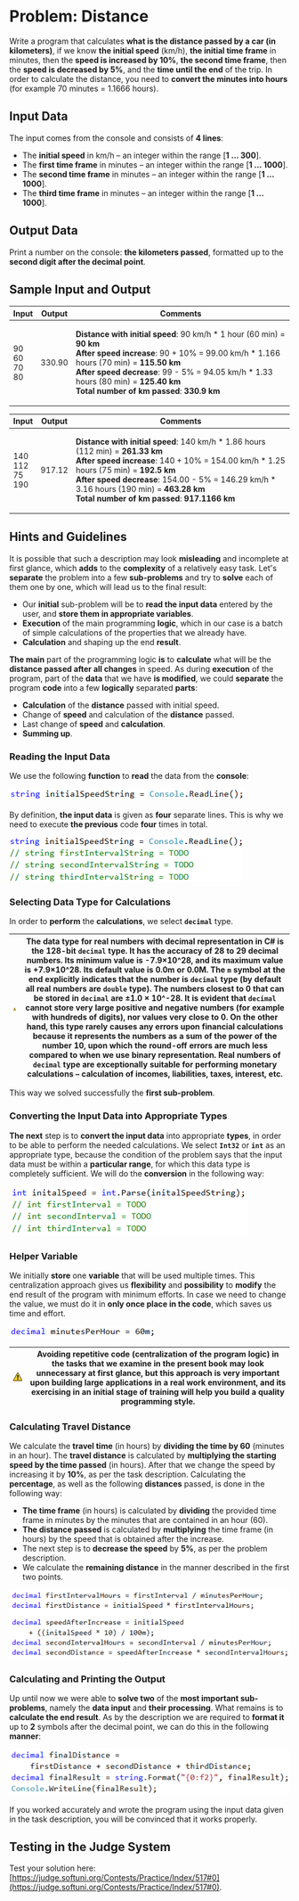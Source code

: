 # Problem: Distance

Write a program that calculates **what is the distance passed by a car (in kilometers)**, if we know **the initial speed** (km/h), **the initial time frame** in minutes, then the **speed is increased by 10%**, **the second time frame**, then the **speed is decreased by 5%**, and the **time until the end** of the trip. In order to calculate the distance, you need to **convert the minutes into hours** (for example 70 minutes = 1.1666 hours).

## Input Data

The input comes from the console and consists of **4 lines**:

* The **initial speed** in km/h – an integer within the range \[**1 … 300**].
* The **first time frame** in minutes – an integer within the range \[**1 … 1000**].
* The **second time frame** in minutes – an integer within the range \[**1 … 1000**].
* The **third time frame** in minutes – an integer within the range \[**1 … 1000**].

## Output Data

Print a number on the console: **the kilometers passed**, formatted up to the **second digit after the decimal point**.

## Sample Input and Output

| Input                       | Output | Comments                                                                                                                                                                                                                                                                                                                                                                                                               |
| --------------------------- | ------ | ---------------------------------------------------------------------------------------------------------------------------------------------------------------------------------------------------------------------------------------------------------------------------------------------------------------------------------------------------------------------------------------------------------------------- |
| <p>90<br>60<br>70<br>80</p> | 330.90 | <p><strong>Distance with initial speed</strong>: 90 km/h * 1 hour (60 min) = <strong>90 km</strong><br><strong>After speed increase</strong>: 90 + 10% = 99.00 km/h * 1.166 hours (70 min) = <strong>115.50 km</strong><br><strong>After speed decrease</strong>: 99 - 5% = 94.05 km/h * 1.33 hours (80 min) = <strong>125.40 km</strong><br><strong>Total number of km passed</strong>: <strong>330.9 km</strong></p> |

| Input                          | Output | Comments                                                                                                                                                                                                                                                                                                                                                                                                                                  |
| ------------------------------ | ------ | ----------------------------------------------------------------------------------------------------------------------------------------------------------------------------------------------------------------------------------------------------------------------------------------------------------------------------------------------------------------------------------------------------------------------------------------- |
| <p>140<br>112<br>75<br>190</p> | 917.12 | <p><strong>Distance with initial speed</strong>: 140 km/h * 1.86 hours (112 min) = <strong>261.33 km</strong><br><strong>After speed increase</strong>: 140 + 10% = 154.00 km/h * 1.25 hours (75 min) = <strong>192.5 km</strong><br><strong>After speed decrease</strong>: 154.00 - 5% = 146.29 km/h * 3.16 hours (190 min) = <strong>463.28 km</strong><br><strong>Total number of km passed</strong>: <strong>917.1166 km</strong></p> |

## Hints and Guidelines

It is possible that such a description may look **misleading** and incomplete at first glance, which **adds** to the **complexity** of a relatively easy task. Let's **separate** the problem into a few **sub-problems** and try to **solve** each of them one by one, which will lead us to the final result:

* Our **initial** sub-problem will be to **read the input data** entered by the user, and **store them in appropriate variables**.
* **Execution** of the main programming **logic**, which in our case is a batch of simple calculations of the properties that we already have.
* **Calculation** and shaping up the end **result**.

**The main** part of the programming logic **is** to **calculate** what will be the **distance passed after all changes** in speed. As during **execution** of the program, part of the **data** that we have **is modified**, we could **separate** the program **code** into a few **logically** separated **parts**:

* **Calculation** of the **distance** passed with initial speed.
* Change of **speed** and calculation of the **distance** passed.
* Last change of **speed** and **calculation**.
* **Summing up**.

### Reading the Input Data

We use the following **function** to **read** the data from the **console**:

![](../../../assets/chapter-8-2-images/01.Distance-01.png)

By definition, **the input data** is given as **four** separate lines. This is why we need to execute **the previous** code **four** times in total.

![](../../../assets/chapter-8-2-images/01.Distance-02.png)

### Selecting Data Type for Calculations

In order to **perform** the **calculations**, we select **`decimal`** type.

| ![](../../../assets/alert-icon.png) | The data type for real numbers with decimal representation in C# is the 128-bit `decimal` type. It has the accuracy of 28 to 29 decimal numbers. Its minimum value is -7.9×10^28, and its maximum value is +7.9×10^28. Its default value is 0.0m or 0.0M. The `m` symbol at the end explicitly indicates that the number is `decimal` type (by default all real numbers are `double` type). The numbers closest to 0 that can be stored in `decimal` are ±1.0 × 10^-28. It is evident that `decimal` cannot store very large positive and negative numbers (for example with hundreds of digits), nor values very close to 0. On the other hand, this type rarely causes any errors upon financial calculations because it represents the numbers as a sum of the power of the number 10, upon which the round-off errors are much less compared to when we use binary representation. Real numbers of `decimal` type are exceptionally suitable for performing monetary calculations – calculation of incomes, liabilities, taxes, interest, etc. |
| ----------------------------------- | -------------------------------------------------------------------------------------------------------------------------------------------------------------------------------------------------------------------------------------------------------------------------------------------------------------------------------------------------------------------------------------------------------------------------------------------------------------------------------------------------------------------------------------------------------------------------------------------------------------------------------------------------------------------------------------------------------------------------------------------------------------------------------------------------------------------------------------------------------------------------------------------------------------------------------------------------------------------------------------------------------------------------------------------------- |

This way we solved successfully the **first sub-problem**.

### Converting the Input Data into Appropriate Types

**The next** step is to **convert the input data** into appropriate **types**, in order to be able to perform the needed calculations. We select **`Int32`** or **`int`** as an appropriate type, because the condition of the problem says that the input data must be within a **particular range**, for which this data type is completely sufficient. We will do the **conversion** in the following way:

![](../../../assets/chapter-8-2-images/01.Distance-03.png)

### Helper Variable

We initially **store** one **variable** that will be used multiple times. This centralization approach gives us **flexibility** and **possibility** to **modify** the end result of the program with minimum efforts. In case we need to change the value, we must do it in **only once place in the code**, which saves us time and effort.

![](../../../assets/chapter-8-2-images/01.Distance-04.png)

| ![](../../../assets/alert-icon.png) | **Avoiding repetitive code** (centralization of the program logic) in the tasks that we examine in the present book may look unnecessary at first glance, but this approach is very important upon building large applications in a real work environment, and its exercising in an initial stage of training will help you build a quality programming style. |
| ----------------------------------- | -------------------------------------------------------------------------------------------------------------------------------------------------------------------------------------------------------------------------------------------------------------------------------------------------------------------------------------------------------------- |

### Calculating Travel Distance

We calculate the **travel time** (in hours) by **dividing the time by 60** (minutes in an hour). The **travel distance** is calculated by **multiplying the starting speed by the time passed** (in hours). After that we change the speed by increasing it by **10%**, as per the task description. Calculating the **percentage**, as well as the following **distances** passed, is done in the following way:

* **The time frame** (in hours) is calculated by **dividing** the provided time frame in minutes by the minutes that are contained in an hour (60).
* **The distance passed** is calculated by **multiplying** the time frame (in hours) by the speed that is obtained after the increase.
* The next step is to **decrease the speed** by **5%**, as per the problem description.
* We calculate the **remaining distance** in the manner described in the first two points.

![](../../../assets/chapter-8-2-images/01.Distance-05.png)

### Calculating and Printing the Output

Up until now we were able to **solve two** of the **most important sub-problems**, namely the **data input** and **their processing**. What remains is to **calculate the end result**. As by the description we are required to **format it** up to **2** symbols after the decimal point, we can do this in the following **manner**:

![](../../../assets/chapter-8-2-images/01.Distance-06.png)

If you worked accurately and wrote the program using the input data given in the task description, you will be convinced that it works properly.

## Testing in the Judge System

Test your solution here: [https://judge.softuni.org/Contests/Practice/Index/517#0](https://judge.softuni.org/Contests/Practice/Index/517#0).
